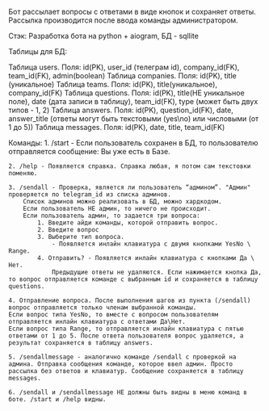 Бот рассылает вопросы с ответами в виде кнопок и сохраняет ответы. Рассылка производится после ввода команды администратором.

Стэк: Разработка бота на python + aiogram, БД - sqllite

Таблицы для БД:

Таблица users. 
    Поля: id(PK), user_id (телеграм id), company_id(FK), team_id(FK), admin(boolean)
Таблица companies. 
    Поля: id(PK), title (уникальное)
Таблица teams. 
    Поля: id(PK), title(уникальное), company_id(FK)
Таблица questions. 
    Поля: id(PK), title(НЕ уникальное поле), date (дата записи в таблицу), team_id(FK), type (может быть двух типов - 1, 2)
Таблица answers. 
    Поля: id(PK), question_id(FK), date, answer_title (ответы могут быть текстовыми (yes\no) или числовыми (от 1 до 5))
Таблица messages. 
    Поля: id(PK), date, title, team_id(FK)

Команды:
    1. /start - Если пользователь сохранен в БД, то пользователю отправляется сообщение: Вы уже есть в Базе.

    2. /help - Появляется справка. Справка любая, я потом сам текстовки поменяю.

    3. /sendall - Проверка, является ли пользователь “админом”. "Админ" проверяется по telegram_id из списка админов.       
        Список админов можно реализовать в БД, можно хардкодом. 
        Если пользователь НЕ админ, то ничего не происходит. 
        Если пользователь админ, то задается три вопроса:
            1. Введите айди команды, которой отправить вопрос. 
            2. Введите вопрос 
            3. Выберите тип вопроса. 
                - Появляется инлайн клавиатура c двумя кнопками YesNo \ Range. 
            4. Отправить? - Появляется инлайн клавиатура с кнопками Да \ Нет. 
                Предыдущие ответы не удаляются. Если нажимается кнопка Да, то вопрос отправляется команде с выбранным id и сохраняется в таблицу questions.

    4. Отправление вопроса. После выполнения шагов из пункта (/sendall) вопрос отправляется только членам выбранной команды. 
    Если вопрос типа YesNo, то вместе с вопросом пользователям отправляется инлайн клавиатура с ответами Да\Нет. 
    Если вопрос типа Range, то отправляется инлайн клавиатура с пятью ответами от 1 до 5. После ответа пользователя вопрос удаляется, а результат сохраняется в таблицу answers. 

    5. /sendallmessage - аналогично команде /sendall с проверкой на админа. Отправка сообщения команде, которое ввел админ. Просто рассылка без ответов и клавиатур. Сообщение сохраняется в таблицу messages.

    6. /sendall и /sendallmessage НЕ должны быть видны в меню команд в боте. /start и /help видны. 